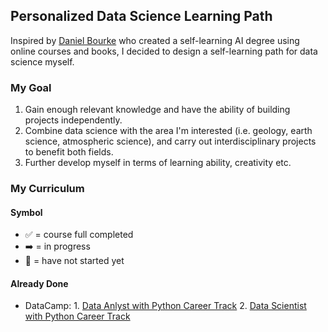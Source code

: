 ## Personalized Data Science Learning Path

Inspired by [Daniel Bourke](https://mrdbourke.com/blog/aimastersdegree) who created a self-learning AI degree using online courses and books, I decided to design a self-learning path for data science myself.


### My Goal
1. Gain enough relevant knowledge and have the ability of building projects independently. 
2. Combine data science with the area I'm interested (i.e. geology, earth science, atmospheric science), and carry out interdisciplinary 
   projects to benefit both fields.
3. Further develop myself in terms of learning ability, creativity etc.


### My Curriculum

#### Symbol
- :white_check_mark: = course full completed
- :arrow_right: = in progress
- :radio_button: = have not started yet

#### Already Done
- DataCamp: 1. [Data Anlyst with Python Career Track](https://www.datacamp.com/tracks/data-analyst-with-python)
            2. [Data Scientist with Python Career Track](https://www.datacamp.com/tracks/data-scientist-with-python)

